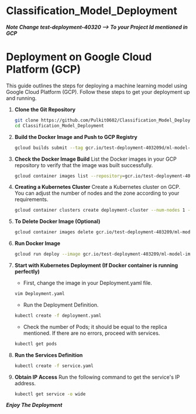 # Classification_Model_Deployment

***Note Change test-deployment-40320 --> To your Project Id mentioned in GCP***

# Deployment on Google Cloud Platform (GCP)

This guide outlines the steps for deploying a machine learning model using Google Cloud Platform (GCP). Follow these steps to get your deployment up and running.

1. **Clone the Git Repository**
    ```bash
    git clone https://github.com/Pulkit0602/Classification_Model_Deployment.git
    cd Classification_Model_Deployment
    ```

2. **Build the Docker Image and Push to GCP Registry**
    ```bash
    gcloud builds submit --tag gcr.io/test-deployment-403209d/ml-model-image:latest
    ```

3. **Check the Docker Image Build**
    List the Docker images in your GCP repository to verify that the image was built successfully. 
    ```bash
    gcloud container images list --repository=gcr.io/test-deployment-403209
    ```

4. **Creating a Kubernetes Cluster**
    Create a Kubernetes cluster on GCP. You can adjust the number of nodes and the zone according to your requirements.
    ```bash
    gcloud container clusters create deployment-cluster --num-nodes 1 --zone us-central1-a
    ```

5. **To Delete Docker Image (Optional)**
    ```bash
    gcloud container images delete gcr.io/test-deployment-403209/ml-model-image:latest
    ```

6. **Run Docker Image**
    
    ```bash
    gcloud run deploy --image gcr.io/test-deployment-403209/ml-model-image
    ```

7. **Start with Kubernetes Deployment (If Docker container is running perfectly)**
    - First, change the image in your Deployment.yaml file.
    ```bash
    vim Deployment.yaml
    ```

    - Run the Deployment Definition.
    ```bash
    kubectl create -f deployment.yaml
    ```

    - Check the number of Pods; it should be equal to the replica mentioned. If there are no errors, proceed with services.
    ```bash
    kubectl get pods
    ```

8. **Run the Services Definition**
    ```bash
    kubectl create -f service.yaml
    ```

9. **Obtain IP Access**
    Run the following command to get the service's IP address.
    ```bash
    kubectl get service -o wide
    ```

***Enjoy The Deployment***
